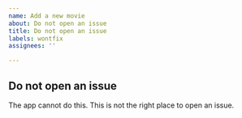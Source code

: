```yaml
---
name: Add a new movie
about: Do not open an issue
title: Do not open an issue
labels: wontfix
assignees: ''

---
```


## Do not open an issue

The app cannot do this. This is not the right place to open an issue.
